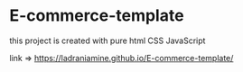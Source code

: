 # E-commerce-template
this project is created with pure html CSS JavaScript 

link =>  https://ladraniamine.github.io/E-commerce-template/

